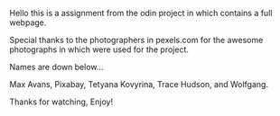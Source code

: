 Hello this is a assignment from the odin project in which contains a full webpage.

Special thanks to the photographers in pexels.com for the awesome photographs in which were used for the project. 

Names are down below...

Max Avans, Pixabay, Tetyana Kovyrina, Trace Hudson, and Wolfgang.

Thanks for watching, Enjoy!

